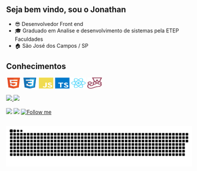 ## Seja bem vindo, sou o Jonathan
- 😎 Desenvolvedor Front end
- 🎓 Graduado em Analise e desenvolvimento de sistemas pela ETEP Faculdades
- 🏠 São José dos Campos / SP

## Conhecimentos
<div style="display: inline_block">
  <img align="center" alt="HTML" height="30" width="40" src="https://raw.githubusercontent.com/devicons/devicon/master/icons/html5/html5-original.svg">
  <img align="center" alt="CSS" height="30" width="40" src="https://raw.githubusercontent.com/devicons/devicon/master/icons/css3/css3-original.svg">
  <img align="center" alt="JS" height="30" width="40" src="https://raw.githubusercontent.com/devicons/devicon/master/icons/javascript/javascript-plain.svg">
  <img align="center" alt="TS" height="30" width="40" src="https://raw.githubusercontent.com/devicons/devicon/master/icons/typescript/typescript-plain.svg">
  <img align="center" alt="React" height="30" width="40" src="https://raw.githubusercontent.com/devicons/devicon/master/icons/react/react-original.svg">
  <img align="center" alt="Jest" height="30" width="40" src="https://raw.githubusercontent.com/devicons/devicon/master/icons/jest/jest-plain.svg">
</div>
<br />
<div>
  <a href="https://github.com/jonlima208">
  <img height="180em" src="https://github-readme-stats.vercel.app/api?username=jonlima2018&show_icons=true&theme=material-palenight&include_all_commits=true&count_private=true&icon_color=c792ea&custom_title=Jonathan%20Martins%20de%20Lima"/>
  <img height="180em" src="https://github-readme-stats.vercel.app/api/top-langs/?username=jonlima2018&layout=compact&langs_count=7&theme=material-palenight"/>
    </a>
</div>
 <br />
 <div> 
  <a href="https://www.linkedin.com/in/jonlima/" target="_blank"><img src="https://img.shields.io/badge/-LinkedIn-%230077B5?style=for-the-badge&logo=linkedin&logoColor=white" target="_blank"></a>
  <a href = "mailto:jonathan_martins_lima@yahoo.com.br"><img src="https://img.shields.io/badge/-Email-%23333?style=for-the-badge&logo=yahoo&logoColor=white" target="_blank"></a>
  <a href="https://github.com/jonlima2018">
    <img src="https://img.shields.io/github/followers/jonlima2018?label=follow&style=social" height="28" title="Follow me" /> 
  </a>
</div>

##
![Snake animation](https://github.com/jonlima2018/jonlima2018/blob/output/github-contribution-grid-snake.svg)


